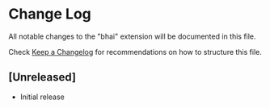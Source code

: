# Change Log

All notable changes to the "bhai" extension will be documented in this file.

Check [Keep a Changelog](http://keepachangelog.com/) for recommendations on how to structure this file.

## [Unreleased]

- Initial release